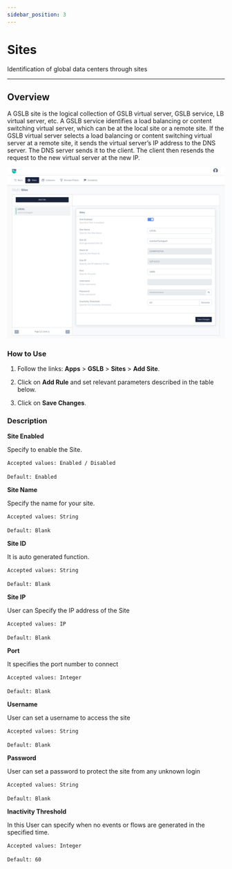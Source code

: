 ```yaml
---
sidebar_position: 3
---
```


# Sites

Identification of global data centers through sites

---

## Overview

A GSLB site is the logical collection of GSLB virtual server, GSLB service, LB virtual server, etc. A GSLB service identifies a load balancing or content switching virtual server, which can be at the local site or a remote site. If the GSLB virtual server selects a load balancing or content switching virtual server at a remote site, it sends the virtual server’s IP address to the DNS server. The DNS server sends it to the client. The client then resends the request to the new virtual server at the new IP.


![sites](/img/gslb/v8/sites.png)

### How to Use

1. Follow the links: **Apps** > **GSLB** > **Sites** > **Add Site**.

2. Click on **Add Rule** and set relevant parameters described in the table below.

3. Click on **Save Changes**.

### Description

**Site Enabled**

Specify to enable the Site.

    Accepted values: Enabled / Disabled 

    Default: Enabled 

**Site Name**

Specify the name for your site.

    Accepted values: String

    Default: Blank 

**Site ID**

It is auto generated function.

    Accepted values: String

    Default: Blank 

**Site IP**

User can Specify the IP address of the Site 

    Accepted values: IP

    Default: Blank 

**Port**

It specifies the port number to connect 

    Accepted values: Integer

    Default: Blank 

**Username**

User can set a username to access the site 

    Accepted values: String

    Default: Blank 

**Password**

User can set a password to protect the site from any unknown login

    Accepted values: String

    Default: Blank 

**Inactivity Threshold**

In this User can specify when no events or flows are generated in the specified time.

    Accepted values: Integer

    Default: 60